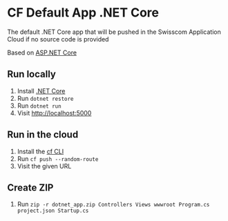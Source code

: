 # CF Default App .NET Core

The default .NET Core app that will be pushed in the Swisscom Application Cloud if no source code is provided

Based on [ASP.NET Core](https://www.asp.net/core)

## Run locally

1. Install [.NET Core](https://www.microsoft.com/net/core)
1. Run `dotnet restore`
1. Run `dotnet run`
1. Visit [http://localhost:5000](http://localhost:5000)

## Run in the cloud

1. Install the [cf CLI](https://github.com/cloudfoundry/cli#downloads)
1. Run `cf push --random-route`
1. Visit the given URL

## Create ZIP

1. Run `zip -r dotnet_app.zip Controllers Views wwwroot Program.cs project.json Startup.cs`
